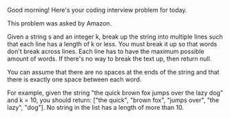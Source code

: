 Good morning! Here's your coding interview problem for today.

This problem was asked by Amazon.

Given a string s and an integer k, break up the string into multiple lines such
that each line has a length of k or less. You must break it up so that words
don't break across lines. Each line has to have the maximum possible amount of
words. If there's no way to break the text up, then return null.

You can assume that there are no spaces at the ends of the string and that there
is exactly one space between each word.

For example, given the string "the quick brown fox jumps over the lazy dog" and
k = 10, you should return: ["the quick", "brown fox", "jumps over", "the lazy",
"dog"]. No string in the list has a length of more than 10.


